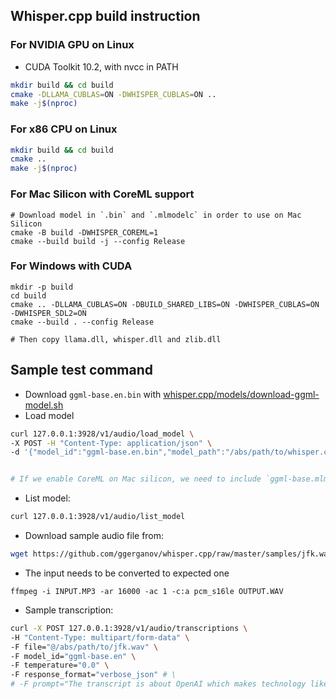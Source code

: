 ## Whisper.cpp build instruction

### For NVIDIA GPU on Linux

- CUDA Toolkit 10.2, with nvcc in PATH

```bash
mkdir build && cd build
cmake -DLLAMA_CUBLAS=ON -DWHISPER_CUBLAS=ON ..
make -j$(nproc)
```

### For x86 CPU on Linux

```bash
mkdir build && cd build
cmake ..
make -j$(nproc)
```

### For Mac Silicon with CoreML support

```
# Download model in `.bin` and `.mlmodelc` in order to use on Mac Silicon
cmake -B build -DWHISPER_COREML=1
cmake --build build -j --config Release
```

### For Windows with CUDA

```
mkdir -p build
cd build
cmake .. -DLLAMA_CUBLAS=ON -DBUILD_SHARED_LIBS=ON -DWHISPER_CUBLAS=ON -DWHISPER_SDL2=ON
cmake --build . --config Release

# Then copy llama.dll, whisper.dll and zlib.dll
```

## Sample test command

- Download `ggml-base.en.bin` with [whisper.cpp/models/download-ggml-model.sh](whisper.cpp/models/download-ggml-model.sh)
- Load model

```bash
curl 127.0.0.1:3928/v1/audio/load_model \
-X POST -H "Content-Type: application/json" \
-d '{"model_id":"ggml-base.en.bin","model_path":"/abs/path/to/whisper.cpp/models/ggml-base.en.bin"}'


# If we enable CoreML on Mac silicon, we need to include `ggml-base.mlmodelc` file in the same folder as `ggml-base.en.bin`
```

- List model:

```bash
curl 127.0.0.1:3928/v1/audio/list_model
```

- Download sample audio file from:

```bash
wget https://github.com/ggerganov/whisper.cpp/raw/master/samples/jfk.wav
```

- The input needs to be converted to expected one

```
ffmpeg -i INPUT.MP3 -ar 16000 -ac 1 -c:a pcm_s16le OUTPUT.WAV
```

- Sample transcription:

```bash
curl -X POST 127.0.0.1:3928/v1/audio/transcriptions \
-H "Content-Type: multipart/form-data" \
-F file="@/abs/path/to/jfk.wav" \
-F model_id="ggml-base.en" \
-F temperature="0.0" \
-F response_format="verbose_json" # \
# -F prompt="The transcript is about OpenAI which makes technology like DALL·E, GPT-3, and ChatGPT with the hope of one day building an AGI system that benefits all of humanity. The president is trying to raly people to support the cause."
```
